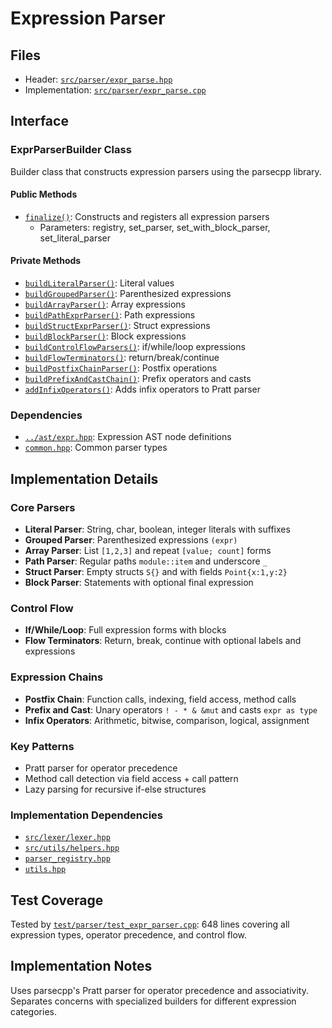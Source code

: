 # Expression Parser

## Files
- Header: [`src/parser/expr_parse.hpp`](../../src/parser/expr_parse.hpp)
- Implementation: [`src/parser/expr_parse.cpp`](../../src/parser/expr_parse.cpp)

## Interface

### ExprParserBuilder Class

Builder class that constructs expression parsers using the parsecpp library.

#### Public Methods

- [`finalize()`](../../src/parser/expr_parse.hpp:18): Constructs and registers all expression parsers
  - Parameters: registry, set_parser, set_with_block_parser, set_literal_parser

#### Private Methods

- [`buildLiteralParser()`](../../src/parser/expr_parse.hpp:33): Literal values
- [`buildGroupedParser()`](../../src/parser/expr_parse.hpp:34): Parenthesized expressions
- [`buildArrayParser()`](../../src/parser/expr_parse.hpp:35): Array expressions
- [`buildPathExprParser()`](../../src/parser/expr_parse.hpp:36): Path expressions
- [`buildStructExprParser()`](../../src/parser/expr_parse.hpp:37): Struct expressions
- [`buildBlockParser()`](../../src/parser/expr_parse.hpp:38): Block expressions
- [`buildControlFlowParsers()`](../../src/parser/expr_parse.hpp:39): if/while/loop expressions
- [`buildFlowTerminators()`](../../src/parser/expr_parse.hpp:40): return/break/continue
- [`buildPostfixChainParser()`](../../src/parser/expr_parse.hpp:41): Postfix operations
- [`buildPrefixAndCastChain()`](../../src/parser/expr_parse.hpp:42): Prefix operators and casts
- [`addInfixOperators()`](../../src/parser/expr_parse.hpp:47): Adds infix operators to Pratt parser

### Dependencies

- [`../ast/expr.hpp`](../../src/ast/expr.hpp): Expression AST node definitions
- [`common.hpp`](../../src/parser/common.hpp): Common parser types

## Implementation Details

### Core Parsers

- **Literal Parser**: String, char, boolean, integer literals with suffixes
- **Grouped Parser**: Parenthesized expressions `(expr)`
- **Array Parser**: List `[1,2,3]` and repeat `[value; count]` forms
- **Path Parser**: Regular paths `module::item` and underscore `_`
- **Struct Parser**: Empty structs `S{}` and with fields `Point{x:1,y:2}`
- **Block Parser**: Statements with optional final expression

### Control Flow

- **If/While/Loop**: Full expression forms with blocks
- **Flow Terminators**: Return, break, continue with optional labels and expressions

### Expression Chains

- **Postfix Chain**: Function calls, indexing, field access, method calls
- **Prefix and Cast**: Unary operators `! - * & &mut` and casts `expr as type`
- **Infix Operators**: Arithmetic, bitwise, comparison, logical, assignment

### Key Patterns

- Pratt parser for operator precedence
- Method call detection via field access + call pattern
- Lazy parsing for recursive if-else structures

### Implementation Dependencies

- [`src/lexer/lexer.hpp`](../../src/lexer/lexer.hpp)
- [`src/utils/helpers.hpp`](../../src/utils/helpers.hpp)
- [`parser_registry.hpp`](../../src/parser/parser_registry.hpp)
- [`utils.hpp`](../../src/parser/utils.hpp)

## Test Coverage

Tested by [`test/parser/test_expr_parser.cpp`](../../test/parser/test_expr_parser.cpp): 648 lines covering all expression types, operator precedence, and control flow.

## Implementation Notes

Uses parsecpp's Pratt parser for operator precedence and associativity. Separates concerns with specialized builders for different expression categories.